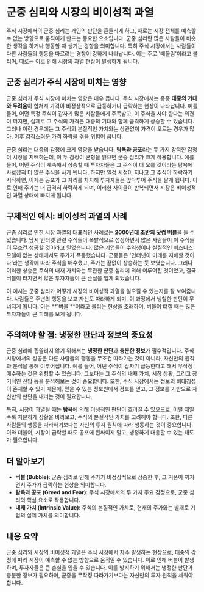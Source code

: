 # 군중 심리와 시장의 비이성적 과열

주식 시장에서의 군중 심리는 개인의 판단을 흔들리게 하고, 때로는 시장 전체를 예측할 수 없는 방향으로 움직이게 만드는 중요한 요소입니다. 군중 심리란 많은 사람들이 비슷한 생각을 하거나 행동할 때 생기는 경향을 의미합니다. 특히 주식 시장에서는 사람들이 다른 사람들의 행동을 따르려는 경향이 강하게 나타납니다. 이는 주로 '떼몰림'이라고 불리며, 때로는 이로 인해 시장의 과열 현상이 발생하게 됩니다.

## 군중 심리가 주식 시장에 미치는 영향

군중 심리가 주식 시장에 미치는 영향은 매우 큽니다. 주식 시장에서는 종종 **대중의 기대와 두려움**이 합쳐져 가격이 비정상적으로 급등하거나 급락하는 현상이 나타납니다. 예를 들어, 어떤 특정 주식이 갑자기 많은 사람들에게 주목받고, 이 주식을 사야 한다는 의견이 퍼지면, 실제로 그 주식의 가격은 대중의 기대와 함께 급격하게 상승할 수 있습니다. 그러나 이런 경우에는 그 주식의 본질적인 가치와는 상관없이 가격이 오르는 경우가 많아, 이후 갑작스러운 가격 하락을 겪을 위험이 큽니다.

군중 심리는 대중의 감정에 크게 영향을 받습니다. **탐욕과 공포**라는 두 가지 강력한 감정이 시장을 지배하는데, 이 두 감정이 균형을 잃으면 군중 심리가 크게 작용합니다. 예를 들어, 어떤 주식이 계속해서 상승할 때 투자자들은 그 주식이 더 오를 것이라는 탐욕에 사로잡혀 더 많은 주식을 사게 됩니다. 하지만 일정 시점이 지나고 그 주식이 하락하기 시작하면, 이제는 공포가 그 자리를 차지해 투자자들은 앞다투어 주식을 팔게 됩니다. 이로 인해 주가는 더 급격히 하락하게 되며, 이러한 사이클이 반복되면서 시장은 비이성적인 과열 상태에 빠지게 됩니다.

## 구체적인 예시: 비이성적 과열의 사례

군중 심리로 인한 시장 과열의 대표적인 사례로는 **2000년대 초반의 닷컴 버블**을 들 수 있습니다. 당시 인터넷 관련 주식들이 폭발적으로 성장하면서 많은 사람들이 이 주식들이 무조건 성공할 것이라고 믿었습니다. 많은 기업들이 수익성이나 실질적인 비즈니스 모델이 없는 상태에서도 주가가 폭등했습니다. 군중들은 '인터넷이 미래를 지배할 것이다'라는 생각에 따라 주식을 매수했고, 주가는 끝없이 상승하는 듯 보였습니다. 그러나 이러한 상승은 주식의 내재 가치와는 무관한 군중 심리에 의해 이루어진 것이었고, 결국 버블이 터지면서 많은 투자자들이 큰 손실을 입게 되었습니다.

이 예시는 군중 심리가 어떻게 시장의 비이성적 과열을 일으킬 수 있는지를 잘 보여줍니다. 사람들은 주변의 행동을 보고 자신도 따라하게 되며, 이 과정에서 냉철한 판단이 무너지게 됩니다. 이는 **'버블'**이라고 불리는 현상을 초래하며, 버블이 터질 때는 많은 투자자들이 큰 피해를 보게 됩니다.

## 주의해야 할 점: 냉정한 판단과 정보의 중요성

군중 심리에 휩쓸리지 않기 위해서는 **냉정한 판단**과 **충분한 정보**가 필수적입니다. 주식 시장에서의 성공은 다른 사람들의 행동을 무조건 따라가는 것이 아니라, 자신만의 원칙과 분석을 통해 이루어집니다. 예를 들어, 어떤 주식이 갑자기 급등한다고 해서 무작정 매수하는 것은 위험할 수 있습니다. 그보다는 그 주식의 내재 가치, 시장 상황, 그리고 장기적인 전망 등을 분석해보는 것이 중요합니다. 또한, 주식 시장에서는 정보의 비대칭성이 존재할 수 있기 때문에, 믿을 수 있는 정보원에서 정보를 얻고, 그 정보를 기반으로 자신만의 판단을 내리는 것이 필요합니다.

특히, 시장이 과열될 때는 **탐욕**에 의해 이성적인 판단이 흐려질 수 있으므로, 이럴 때일수록 차분하게 상황을 바라보고, 주식의 본질적인 가치를 고려해야 합니다. 또한, 다른 사람들의 행동을 따라하기보다는 자신의 투자 원칙에 따라 행동하는 것이 중요합니다. 이와 더불어, 시장이 급락할 때도 공포에 휩싸이지 말고, 냉정하게 대응할 수 있는 태도가 필요합니다.

## 더 알아보기

* **버블 (Bubble)**: 군중 심리로 인해 주가가 비정상적으로 상승한 후, 그 거품이 꺼지면서 주가가 급락하는 현상을 의미합니다.
* **탐욕과 공포 (Greed and Fear)**: 주식 시장에서의 두 가지 주요 감정으로, 군중 심리의 핵심 요소로 작용합니다.
* **내재 가치 (Intrinsic Value)**: 주식의 본질적인 가치로, 현재의 주가와는 별개로 기업의 실제 가치를 의미합니다.

## 내용 요약

군중 심리와 시장의 비이성적 과열은 주식 시장에서 자주 발생하는 현상으로, 대중의 감정에 따라 시장이 예측할 수 없는 방향으로 움직일 수 있습니다. 이로 인해 버블이 발생하며, 투자자들은 큰 손실을 입을 수 있습니다. 이를 방지하기 위해서는 냉정한 판단과 충분한 정보가 필요하며, 군중을 무작정 따라가기보다는 자신만의 투자 원칙을 세워야 합니다.